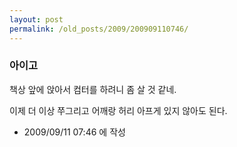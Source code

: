 ```yaml
---
layout: post
permalink: /old_posts/2009/200909110746/
---
```


### 아이고

책상 앞에 앉아서 컴터를 하려니 좀 살 것 같네.

이제 더 이상 쭈그리고 어깨랑 허리 아프게 있지 않아도 된다. 





- 2009/09/11 07:46 에 작성